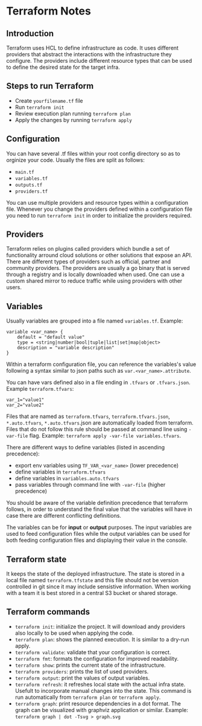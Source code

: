 # Terraform Notes

## Introduction
Terraform uses HCL to define infrastructure as code. It uses different providers that abstract the interactions with the infrastructure they configure. The providers include different resource types that can be used to define the desired state for the target infra.

## Steps to run Terraform
- Create `yourfilename.tf` file
- Run `terraform init`
- Review execution plan running `terraform plan`
- Apply the changes by running `terraform apply`

## Configuration
You can have several .tf files within your root config directory so as to orginize your code. 
Usually the files are split as follows: 
- `main.tf`
- `variables.tf`
- `outputs.tf`
- `providers.tf`

You can use multiple providers and resource types within a configuration file. 
Whenever you change the providers defined within a configuration file you need to run `terraform init` in order to initialize the providers required. 

## Providers
Terraform relies on plugins called providers which bundle a set of functionality arround cloud solutions or other solutions that expose an API. There are different types of providers such as official, partner and community providers. The providers are usually a go binary that is served through a registry and is locally downloaded when used. One can use a custom shared mirror to reduce traffic while using providers with other users.  

## Variables
Usually variables are grouped into a file named `variables.tf`. Example: 
```
variable <var_name> {
    default = "default value"
    type = <string|number|bool|tuple|list|set|map|object>
    description = "variable description"
}
```

Within a terraform configuration file, you can reference the variables's value following a syntax similar to json paths such as `var.<var_name>.attribute`. 

You can have vars defined also in a file ending in `.tfvars` or `.tfvars.json`. Example `terraform.tfvars`: 
```
var_1="value1"
var_2="value2"
```

Files that are named as `terraform.tfvars`, `terraform.tfvars.json`, `*.auto.tfvars`, `*.auto.tfvars`.json are automatically loaded from terraform. Files that do not follow this rule should be passed at command line using `-var-file` flag. Example: `terraform apply -var-file variables.tfvars`. 

There are different ways to define variables (listed in ascending precedence): 
- export env variables using `TF_VAR_<var_name>` (lower precedence)
- define variables in `terraform.tfvars`
- define variables in `variables.auto.tfvars`
- pass variables through command line with `-var-file` (higher precedence)

You should be aware of the variable definition precedence that terraform follows, in order to understand the final value that the variables will have in case there are different conflicting definitions. 
 
The variables can be for **input** or **output** purposes. The input variables are used to feed configuration files while the output variables can be used for both feeding configuration files and displaying their value in the console. 

## Terraform state
It keeps the state of the deployed infrastructure. The state is stored in a local file named `terraform.tfstate` and this file should not be version controlled in git since it may include sensistive information. When working with a team it is best stored in a central S3 bucket or shared storage. 

## Terraform commands
- `terraform init`: initialize the project. It will download andy providers also locally to be used when applying the code. 
- `terraform plan`: shows the planned execution. It is similar to a dry-run apply. 
- `terraform validate`: validate that your configuration is correct.  
- `terraform fmt`: formats the configuration for improved readability. 
- `terraform show`: prints the current state of the infrastructure. 
- `terraform providers`: prints the list of used providers.
- `terraform output`: print the values of output variables.
- `terraform refresh`: it refreshes local state with the actual infra state. Usefult to incorporate manual changes into the state. This command is run automatically from `terraform plan` or `terraform apply`. 
- `terraform graph`: print resource dependencies in a dot format. The graph can be visualized with graphviz application or similar. Example: `terraform graph | dot -Tsvg > graph.svg`


